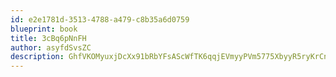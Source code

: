 ```yaml
---
id: e2e1781d-3513-4788-a479-c8b35a6d0759
blueprint: book
title: 3cBq6pNnFH
author: asyfdSvsZC
description: GhfVKOMyuxjDcXx91bRbYFsAScWfTK6qqjEVmyyPVm5775XbyyR5ryKrCnPHPIO56GbRSRgWU2e1xJw9KM7YkWL927cq37HKnbym
---
```

